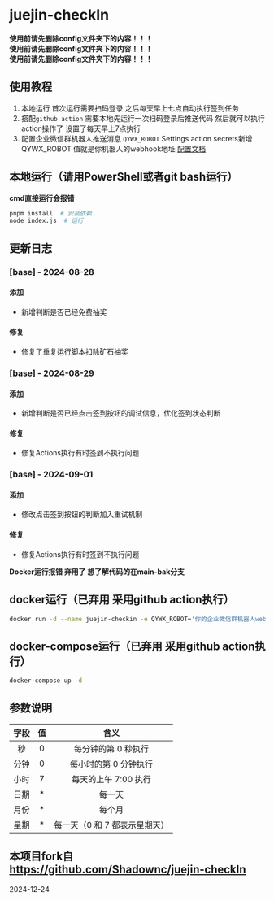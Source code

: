 # juejin-checkIn
**使用前请先删除config文件夹下的内容！！！**  
**使用前请先删除config文件夹下的内容！！！**  
**使用前请先删除config文件夹下的内容！！！**
## 使用教程
1. 本地运行
  首次运行需要扫码登录 之后每天早上七点自动执行签到任务
2. 搭配`github action`
   需要本地先运行一次扫码登录后推送代码 然后就可以执行action操作了 设置了每天早上7点执行
3. 配置企业微信群机器人推送消息
   `QYWX_ROBOT` Settings action secrets新增QYWX_ROBOT 值就是你机器人的webhook地址
   [配置文档](https://developer.work.weixin.qq.com/document/path/91770)

## 本地运行（请用PowerShell或者git bash运行）
**cmd直接运行会报错**
```bash
pnpm install  # 安装依赖
node index.js  # 运行
```
## 更新日志
### [base] - 2024-08-28
#### 添加
- 新增判断是否已经免费抽奖

#### 修复
- 修复了重复运行脚本扣除矿石抽奖

### [base] - 2024-08-29
#### 添加
- 新增判断是否已经点击签到按钮的调试信息，优化签到状态判断

#### 修复
- 修复Actions执行有时签到不执行问题

### [base] - 2024-09-01
#### 添加
- 修改点击签到按钮的判断加入重试机制

#### 修复
- 修复Actions执行有时签到不执行问题

**Docker运行报错 弃用了 想了解代码的在main-bak分支**  
  
## docker运行（已弃用 采用github action执行）
```bash
docker run -d --name juejin-checkin -e QYWX_ROBOT='你的企业微信群机器人webhook地址' -e CRON='0 0 7 * * *' lmyself/juejin-checkin:latest
```

## docker-compose运行（已弃用 采用github action执行）
```bash
docker-compose up -d
```

## 参数说明
| 字段 | 值  | 含义                           |
|:----:|:---:|:------------------------------:|
| 秒   | 0   | 每分钟的第 0 秒执行            |
| 分钟 | 0   | 每小时的第 0 分钟执行          |
| 小时 | 7   | 每天的上午 7:00 执行           |
| 日期 | *   | 每一天                         |
| 月份 | *   | 每个月                         |
| 星期 | *   | 每一天（0 和 7 都表示星期天）  |

## 本项目fork自 https://github.com/Shadownc/juejin-checkIn
2024-12-24
